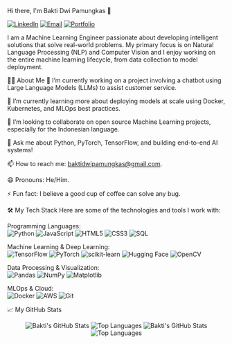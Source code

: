 Hi there, I'm Bakti Dwi Pamungkas 👋

<a href="https://www.linkedin.com/in/baktidwipamungkas" target="_blank"><img src="https://img.shields.io/badge/LinkedIn-0077B5?style=for-the-badge&logo=linkedin&logoColor=white" alt="LinkedIn"></a>
<a href="mailto:baktidwipamungkas@gmail.com"><img src="https://img.shields.io/badge/Email-D14836?style=for-the-badge&logo=gmail&logoColor=white" alt="Email"></a>
<a href="https://bakti-ai.vercel.app/" target="_blank"><img src="https://img.shields.io/badge/Portfolio-255E63?style=for-the-badge&logo=About.me&logoColor=white" alt="Portfolio"></a>

I am a Machine Learning Engineer passionate about developing intelligent solutions that solve real-world problems. My primary focus is on Natural Language Processing (NLP) and Computer Vision and I enjoy working on the entire machine learning lifecycle, from data collection to model deployment.

👨‍💻 About Me
🔭 I’m currently working on a project involving a chatbot using Large Language Models (LLMs) to assist customer service.

🌱 I’m currently learning more about deploying models at scale using Docker, Kubernetes, and MLOps best practices.

👯 I’m looking to collaborate on open source Machine Learning projects, especially for the Indonesian language.

💬 Ask me about Python, PyTorch, TensorFlow, and building end-to-end AI systems!

📫 How to reach me: baktidwipamungkas@gmail.com.

😄 Pronouns: He/Him.

⚡ Fun fact: I believe a good cup of coffee can solve any bug.

🛠️ My Tech Stack
Here are some of the technologies and tools I work with:

Programming Languages:
<br>
<img src="https://img.shields.io/badge/Python-3776AB?style=for-the-badge&logo=python&logoColor=white" alt="Python">
<img src="https://www.google.com/search?q=https://img.shields.io/badge/JavaScript-F7DF1E%3Fstyle%3Dfor-the-badge%26logo%3Djavascript%26logoColor%3Dblack" alt="JavaScript">
<img src="https://www.google.com/search?q=https://img.shields.io/badge/HTML5-E34F26%3Fstyle%3Dfor-the-badge%26logo%3Dhtml5%26logoColor%3Dwhite" alt="HTML5">
<img src="https://www.google.com/search?q=https://img.shields.io/badge/CSS3-1572B6%3Fstyle%3Dfor-the-badge%26logo%3Dcss3%26logoColor%3Dwhite" alt="CSS3">
<img src="https://img.shields.io/badge/SQL-4479A1?style=for-the-badge&logo=postgresql&logoColor=white" alt="SQL">

Machine Learning & Deep Learning:
<br>
<img src="https://img.shields.io/badge/TensorFlow-FF6F00?style=for-the-badge&logo=tensorflow&logoColor=white" alt="TensorFlow">
<img src="https://img.shields.io/badge/PyTorch-EE4C2C?style=for-the-badge&logo=pytorch&logoColor=white" alt="PyTorch">
<img src="https://img.shields.io/badge/scikit--learn-F7931E?style=for-the-badge&logo=scikit-learn&logoColor=white" alt="scikit-learn">
<img src="https://img.shields.io/badge/Hugging_Face-FFD21E?style=for-the-badge&logo=hugging-face&logoColor=white" alt="Hugging Face">
<img src="https://img.shields.io/badge/OpenCV-5C3EE8?style=for-the-badge&logo=opencv&logoColor=white" alt="OpenCV">

Data Processing & Visualization:
<br>
<img src="https://img.shields.io/badge/Pandas-150458?style=for-the-badge&logo=pandas&logoColor=white" alt="Pandas">
<img src="https://img.shields.io/badge/NumPy-013243?style=for-the-badge&logo=numpy&logoColor=white" alt="NumPy">
<img src="https://img.shields.io/badge/Matplotlib-3776AB?style=for-the-badge&logo=matplotlib&logoColor=white" alt="Matplotlib">

MLOps & Cloud:
<br>
<img src="https://img.shields.io/badge/Docker-2496ED?style=for-the-badge&logo=docker&logoColor=white" alt="Docker">
<img src="https://img.shields.io/badge/Amazon_AWS-232F3E?style=for-the-badge&logo=amazon-aws&logoColor=white" alt="AWS">
<img src="https://img.shields.io/badge/Git-F05032?style=for-the-badge&logo=git&logoColor=white" alt="Git">

📈 My GitHub Stats
<p align="center">
<!-- Username sudah diperbarui -->
<img src="https://www.google.com/url?sa=E&source=gmail&q=https://github-readme-stats.vercel.app/api?username=BAKTIDWIPAMUNGKAS%26show_icons=true%26theme=radical" alt="Bakti's GitHub Stats" />
<img src="https://www.google.com/url?sa=E&source=gmail&q=https://github-readme-stats.vercel.app/api/top-langs/?username=BAKTIDWIPAMUNGKAS%26layout=compact%26theme=radical" alt="Top Languages" />
  <img src="https://github-readme-stats.vercel.app/api?username=BAKTIDWIPAMUNGKAS&show_icons=true&theme=radical&cache_seconds=3600" alt="Bakti's GitHub Stats" />
  <img src="https://github-readme-stats.vercel.app/api/top-langs/?username=BAKTIDWIPAMUNGKAS&layout=compact&theme=radical&cache_seconds=3600" alt="Top Languages" />
</p>
